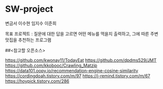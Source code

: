# SW-project


변금서
이수현
임지수
이준희


목표 프로젝트 : 질문에 대한 답을 고르면 어떤 메뉴를 먹을지 출력하고, 그에 따른 주변 맛집을 추천하는 프로그램

##<참고할 오픈소스>

https://github.com/kwonay11/TodayEat
https://github.com/dpdms529/JMT
https://github.com/kkobooc/Crawling_Matzip
https://data101.oopy.io/recommendation-engine-cosine-similarity
https://cordingdoah.tistory.com/m/97
https://j-remind.tistory.com/m/67
https://hoypick.tistory.com/286
